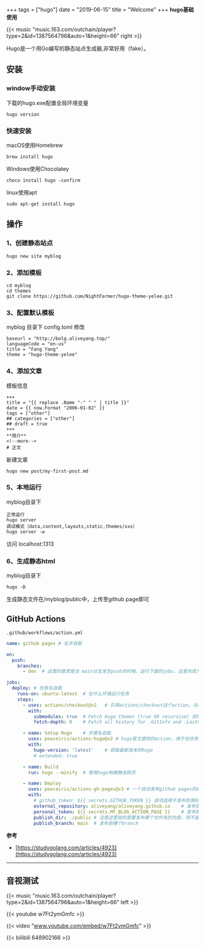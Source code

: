+++
tags = ["hugo"]
date = "2019-06-15"
title = "Welcome"
+++
**hugo基础使用** 
<!--more-->

{{< music "music.163.com/outchain/player?type=2&id=1387564796&auto=1&height=66" right >}}

Hugo是一个用Go编写的静态站点生成器,非常好用（fake）。
##  安装

### window手动安装

[参考]:https://github.com/gohugoio/hugo/releases
下载的hugo.exe配置全局环境变量
```
hugo version
```
### 快速安装

macOS使用Homebrew
```
brew install hugo
```
Windows使用Chocolatey
```
choco install hugo -confirm
```
linux使用apt
```
sudo apt-get install hugo
```
## 操作

### 1、创建静态站点

```
hugo new site myblog
```
### 2、添加模板

```
cd myblog
cd themes
git clone https://github.com/NightFarmer/hugo-theme-yelee.git
```
### 3、配置默认模板

myblog 目录下 config.toml 修改
```
baseurl = "http://bolg.aliveyang.top/"
languageCode = "en-us"
title = "Fang Yang"
theme = "hugo-theme-yelee"
```
### 4、添加文章

模板信息
```
+++
title = "{{ replace .Name "-" " " | title }}"
date = {{ now.Format "2006-01-02" }}
tags = ["other"]
## categories = ["other"]
## draft = true 
+++
**简介**
<!--more-->
# 正文
```
新建文章
```
hugo new post/my-first-post.md
```
### 5、本地运行

myblog目录下
```
正常运行
hugo server
调试模式（data,content,layouts,static,themes/xxx）
hugo server -w
```
访问 localhost:1313
### 6、生成静态html

myblog目录下
```
hugo -D
```
生成静态文件在/myblog/public中，上传至github page即可

## GitHub Actions
`.github/workflows/action.yml`
```yaml
name: github pages # 名字自取

on:
  push:
    branches:
      - dev  # 这里的意思是当 main分支发生push的时候，运行下面的jobs，这里先改为github-actions

jobs:
  deploy: # 任务名自取
    runs-on: ubuntu-latest	# 在什么环境运行任务
    steps:
      - uses: actions/checkout@v2	# 引用actions/checkout这个action，与所在的github仓库同名
        with:
          submodules: true  # Fetch Hugo themes (true OR recursive) 获取submodule主题
          fetch-depth: 0    # Fetch all history for .GitInfo and .Lastmod

      - name: Setup Hugo	# 步骤名自取
        uses: peaceiris/actions-hugo@v2	# hugo官方提供的action，用于在任务环境中获取hugo
        with:
          hugo-version: 'latest'	# 获取最新版本的hugo
          # extended: true

      - name: Build
        run: hugo --minify	# 使用hugo构建静态网页

      - name: Deploy
        uses: peaceiris/actions-gh-pages@v3	# 一个自动发布github pages的action
        with:
          # github_token: ${{ secrets.GITHUB_TOKEN }} 该项适用于发布到源码相同repo的情况，不能用于发布到其他repo
          external_repository: aliveyang/aliveyang.github.io	# 发布到哪个repo
          personal_token: ${{ secrets.MY_BLOG_ACTION_PAGE }}	# 发布到其他repo需要提供上面生成的personal access token
          publish_dir: ./public	# 注意这里指的是要发布哪个文件夹的内容，而不是指发布到目的仓库的什么位置，因为hugo默认生成静态网页到public文件夹，所以这里发布public文件夹里的内容
          publish_branch: main	# 发布到哪个branch
```

**参考**
* [https://studygolang.com/articles/4923](https://studygolang.com/articles/4923)

---

音视测试
---

{{< music "music.163.com/outchain/player?type=2&id=1387564796&auto=1&height=66" left >}}

{{< youtube w7Ft2ymGmfc >}}

{{< video "www.youtube.com/embed/w7Ft2ymGmfc" >}}

{{< bilibili 648902166 >}}


